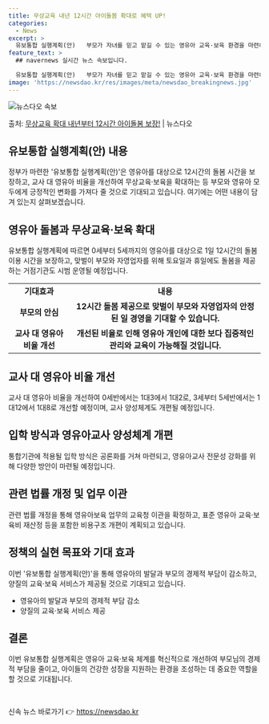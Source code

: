 ```yaml
---
title: 무상교육 내년 12시간 아이돌봄 확대로 혜택 UP!
categories:
  - News
excerpt: >
  유보통합 실행계획(안)   부모가 자녀를 믿고 맡길 수 있는 영유아 교육·보육 환경을 마련하고 국가 책임 아…
feature_text: >
  ## navernews 실시간 뉴스 속보입니다.

  유보통합 실행계획(안)   부모가 자녀를 믿고 맡길 수 있는 영유아 교육·보육 환경을 마련하고 국가 책임 아…
image: 'https://newsdao.kr/res/images/meta/newsdao_breakingnews.jpg'
---
```


![뉴스다오 속보](https://newsdao.kr/res/images/meta/newsdao_breakingnews.jpg)

<p>출처: <a href="https://newsdao.kr/4482" rel="dofollow">무상교육 확대 내년부터 12시간 아이돌봄 보장!</a> | 뉴스다오</p>

<h2 data-ke-size="size26">유보통합 실행계획(안) 내용</h2>
<p data-ke-size="size16">정부가 마련한 '유보통합 실행계획(안)'은 영유아를 대상으로 12시간의 돌봄 시간을 보장하고, 교사 대 영유아 비율을 개선하여 무상교육·보육을 확대하는 등 부모와 영유아 모두에게 긍정적인 변화를 가져다 줄 것으로 기대되고 있습니다. 여기에는 어떤 내용이 담겨 있는지 살펴보겠습니다.</p>

<h2 data-ke-size="size26">영유아 돌봄과 무상교육·보육 확대</h2>
<p data-ke-size="size16">유보통합 실행계획에 따르면 0세부터 5세까지의 영유아를 대상으로 1일 12시간의 돌봄 이용 시간을 보장하고, 맞벌이 부모와 자영업자를 위해 토요일과 휴일에도 돌봄을 제공하는 거점기관도 시범 운영될 예정입니다.</p>
<table>
	<tr>
		<td style="text-align: center; height: 17px;"><b>기대효과</b></td>
		<td style="text-align: center; height: 17px;"><b>내용</b></td>
	</tr>
	<tr>
		<td style="text-align: center; height: 17px;"><b>부모의 안심</b></td>
		<td style="text-align: center; height: 17px;"><b>12시간 돌봄 제공으로 맞벌이 부모와 자영업자의 안정된 일 경영을 기대할 수 있습니다.</b></td>
	</tr>
	<tr>
		<td style="text-align: center; height: 17px;"><b>교사 대 영유아 비율 개선</b></td>
		<td style="text-align: center; height: 17px;"><b>개선된 비율로 인해 영유아 개인에 대한 보다 집중적인 관리와 교육이 가능해질 것입니다.</b></td>
	</tr>
</table>

<h2 data-ke-size="size26">교사 대 영유아 비율 개선</h2>
<p data-ke-size="size16">교사 대 영유아 비율을 개선하여 0세반에서는 1대3에서 1대2로, 3세부터 5세반에서는 1대12에서 1대8로 개선할 예정이며, 교사 양성체계도 개편될 예정입니다.</p>

<h2 data-ke-size="size26">입학 방식과 영유아교사 양성체계 개편</h2>
<p data-ke-size="size16">통합기관에 적용될 입학 방식은 공론화를 거쳐 마련되고, 영유아교사 전문성 강화를 위해 다양한 방안이 마련될 예정입니다.</p>

<h2 data-ke-size="size26">관련 법률 개정 및 업무 이관</h2>
<p data-ke-size="size16">관련 법률 개정을 통해 영유아보육 업무의 교육청 이관을 확정하고, 표준 영유아 교육·보육비 재산정 등을 포함한 비용구조 개편이 계획되고 있습니다.</p>

<h2 data-ke-size="size26">정책의 실현 목표와 기대 효과</h2>
<p data-ke-size="size16">이번 '유보통합 실행계획(안)'을 통해 영유아의 발달과 부모의 경제적 부담이 감소하고, 양질의 교육·보육 서비스가 제공될 것으로 기대되고 있습니다.</p>
<ul>
	<li>영유아의 발달과 부모의 경제적 부담 감소</li>
	<li>양질의 교육·보육 서비스 제공</li>
</ul>

<h2 data-ke-size="size26">결론</h2>
<p data-ke-size="size16">이번 유보통합 실행계획은 영유아 교육·보육 체계를 혁신적으로 개선하여 부모님의 경제적 부담을 줄이고, 아이들의 건강한 성장을 지원하는 환경을 조성하는 데 중요한 역할을 할 것으로 기대됩니다.</p>
<p data-ke-size="size16">&nbsp;</p> 

신속 뉴스 바로가기 👉 <a href="https://newsdao.kr" rel="dofollow">https://newsdao.kr</a>


